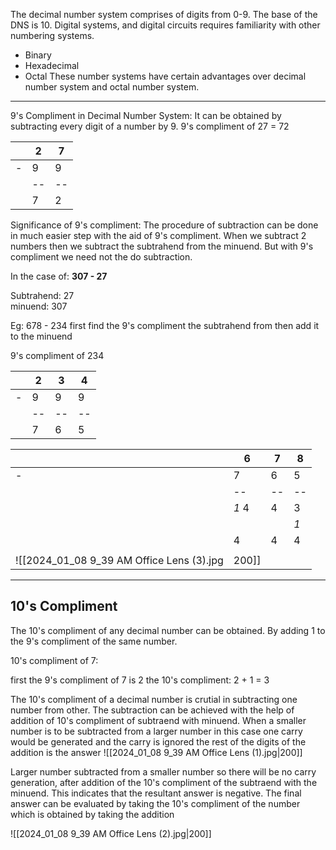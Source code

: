 The decimal number system comprises of digits from 0-9. The base of the DNS is 10. 
Digital systems, and digital circuits requires familiarity with other numbering systems. 
- Binary 
- Hexadecimal
- Octal
These number systems have certain advantages over decimal number system and octal number system.
---

9's Compliment in Decimal Number System:
It can be obtained by subtracting every digit of a number by 9.
9's compliment of 27 = 72

|  | 2 | 7 |
| ---- | ---- | ---- |
| - | 9 | 9 |
|  | -- | -- |
|  | 7 | 2 |

Significance of 9's compliment: The procedure of subtraction can be done in much easier step with the aid of 9's compliment. When we subtract 2 numbers then we subtract the subtrahend from the minuend. But with 9's compliment we need not the do subtraction.  

In the case of: **307 - 27** 

Subtrahend: 27  
minuend: 307

Eg:
678 - 234 first find the 9's compliment the subtrahend from then add it to the minuend

9's compliment of 234

|  | 2 | 3 | 4 |
| ---- | ---- | ---- | ---- |
| - | 9 | 9 | 9 |
|  | -- | -- | -- |
|  | 7 | 6 | 5 |


|  | 6 | 7 | 8 |
| ---- | ---- | ---- | ---- |
| - | 7 | 6 | 5 |
|  | -- | -- | -- |
|  | *1* 4 | 4 | 3 |
|  |  |  | *1* |
|  | 4 | 4 | 4 |
|  |  |  |  |
![[2024_01_08 9_39 AM Office Lens (3).jpg | 200]]



---

## 10's Compliment

The 10's compliment of any decimal number can be obtained. By adding 1 to the 9's compliment of the same number. 

10's compliment of 7:

first the 9's compliment of 7 is 2
the 10's compliment: 2 + 1 = 3

The 10's compliment of a decimal number is crutial in subtracting one number from other. The subtraction can be achieved with the help of addition of 10's compliment of subtraend with minuend. When a smaller number is to be subtracted from a larger number in this case one carry would be generated and the carry is ignored the rest of the digits of the addition is the answer
![[2024_01_08 9_39 AM Office Lens (1).jpg|200]]


Larger number subtracted from a smaller number so there will be no carry generation, after addition of the 10's compliment of the subtraend with the minuend.  This indicates that the resultant answer is negative. The final answer can be evaluated by taking the 10's compliment of the number which is obtained by taking the addition 

![[2024_01_08 9_39 AM Office Lens (2).jpg|200]]
